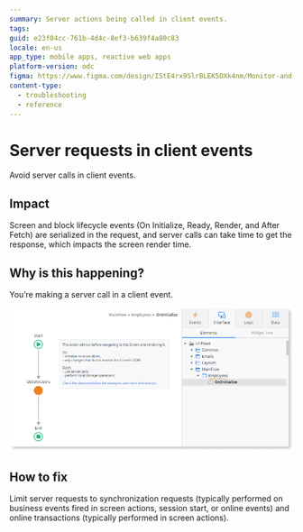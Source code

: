 ```yaml
---
summary: Server actions being called in client events.
tags:
guid: e23f04cc-761b-4d4c-8ef3-b639f4a80c83
locale: en-us
app_type: mobile apps, reactive web apps
platform-version: odc
figma: https://www.figma.com/design/IStE4rx9SlrBLEK5OXk4nm/Monitor-and-troubleshoot-apps?node-id=3627-10&t=GQOBWGLkIWVooPGi-1
content-type:
  - troubleshooting
  - reference
---
```


# Server requests in client events

Avoid server calls in client events.

## Impact

Screen and block lifecycle events (On Initialize, Ready, Render, and After Fetch) are serialized in the request, and server calls can take time to get the response, which impacts the screen render time.

## Why is this happening?

You’re making a server call in a client event.

![An OnInitialize event flow with a server action node.](images/server-call-on-initialize-odcs.png "Server call on a client event")

## How to fix

Limit server requests to synchronization requests (typically performed on business events fired in screen actions, session start, or online events) and online transactions (typically performed in screen actions).
